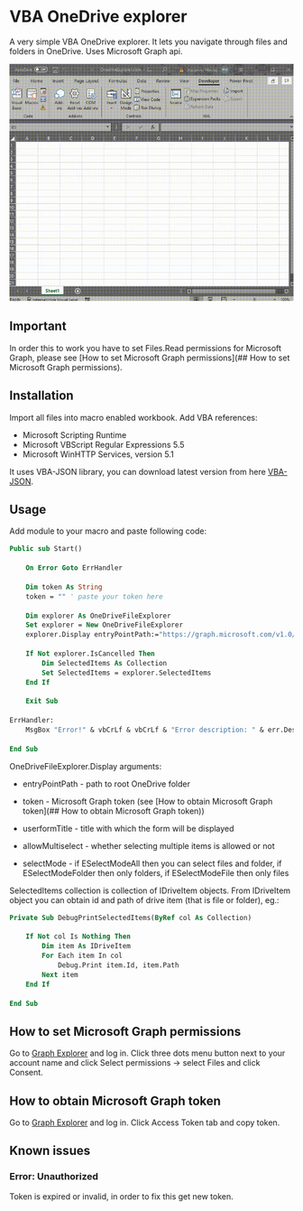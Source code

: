 # VBA OneDrive explorer

A very simple VBA OneDrive explorer. It lets you navigate through files and folders in OneDrive. Uses Microsoft Graph api.

![screen-gif](./presentation.gif)

## Important

In order this to work you have to set Files.Read permissions for Microsoft Graph, please see [How to set Microsoft Graph permissions](## How to set Microsoft Graph permissions).

## Installation

Import all files into macro enabled workbook. Add VBA references:
- Microsoft Scripting Runtime
- Microsoft VBScript Regular Expressions 5.5
- Microsoft WinHTTP Services, version 5.1

It uses VBA-JSON library, you can download latest version from here [VBA-JSON](https://github.com/VBA-tools/VBA-JSON/releases).

## Usage

Add module to your macro and paste following code:

```vb
Public sub Start()

    On Error Goto ErrHandler

    Dim token As String
    token = "" ' paste your token here

    Dim explorer As OneDriveFileExplorer
    Set explorer = New OneDriveFileExplorer
    explorer.Display entryPointPath:="https://graph.microsoft.com/v1.0/me/drive/root/", token:=token, userformTitle:="Select file", allowMultiselect:=True, selectMode:=ESelectModeAll

    If Not explorer.IsCancelled Then
        Dim SelectedItems As Collection
        Set SelectedItems = explorer.SelectedItems
    End If

    Exit Sub
    
ErrHandler:
    MsgBox "Error!" & vbCrLf & vbCrLf & "Error description: " & err.Description & vbCrLf & "Error source: " & err.Source, vbExclamation, "Error!"

End Sub
```

OneDriveFileExplorer.Display arguments:

- entryPointPath - path to root OneDrive folder

- token - Microsoft Graph token (see [How to obtain Microsoft Graph token](## How to obtain Microsoft Graph token))

- userformTitle - title with which the form will be displayed

- allowMultiselect - whether selecting multiple items is allowed or not

- selectMode - if ESelectModeAll then you can select files and folder, if ESelectModeFolder then only folders, if ESelectModeFile then only files

SelectedItems collection is collection of IDriveItem objects. From IDriveItem object you can obtain id and path of drive item (that is file or folder), eg.:

```vb
Private Sub DebugPrintSelectedItems(ByRef col As Collection)

    If Not col Is Nothing Then
        Dim item As IDriveItem
        For Each item In col
            Debug.Print item.Id, item.Path
        Next item
    End If
    
End Sub
```

## How to set Microsoft Graph permissions

Go to [Graph Explorer](https://developer.microsoft.com/en-us/graph/graph-explorer) and log in. Click three dots menu button next to your account name and click Select permissions -> select Files and click Consent.

## How to obtain Microsoft Graph token

Go to [Graph Explorer](https://developer.microsoft.com/en-us/graph/graph-explorer) and log in. Click Access Token tab and copy token.

## Known issues

### Error: Unauthorized
Token is expired or invalid, in order to fix this get new token.
